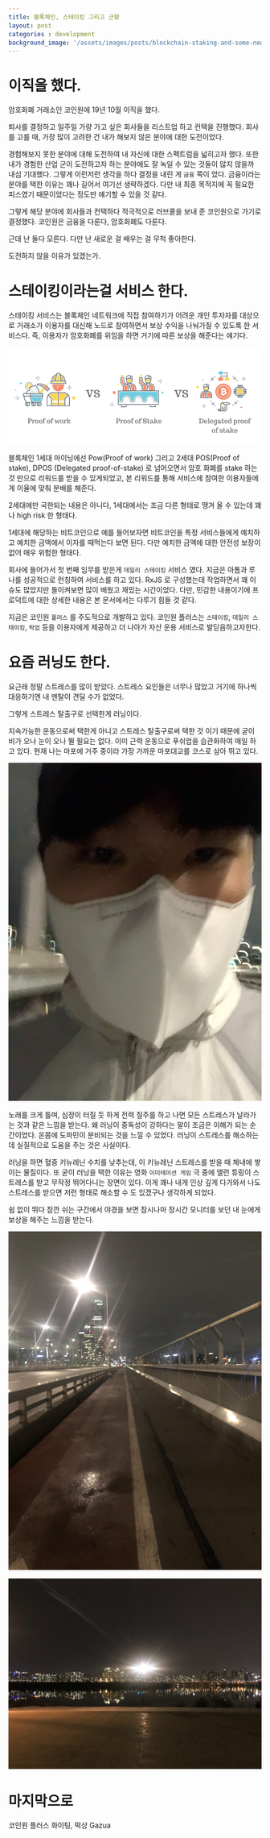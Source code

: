 ```yaml
---
title: 블록체인, 스테이킹 그리고 근황
layout: post
categories : development
background_image: '/assets/images/posts/blockchain-staking-and-some-news/POW-POS-DPOS.png'
---
```


# 이직을 했다.

암호화폐 거래소인 코인원에 19년 10월 이직을 했다.

퇴사를 결정하고 일주일 가량 가고 싶은 회사들을 리스트업 하고 컨택을 진행했다.
회사를 고를 때, 가장 많이 고려한 건 내가 해보지 않은 분야에 대한 도전이었다.

경험해보지 못한 분야에 대해 도전하여 내 자신에 대한 스펙트럼을 넓히고자 했다.
또한 내가 경험한 산업 군이 도전하고자 하는 분야에도 잘 녹일 수 있는 것들이 많지 않을까 내심 기대했다.
그렇게 이런저런 생각을 하다 결정을 내린 게 `금융` 쪽이 었다.
금융이라는 분야를 택한 이유는 꽤나 길어서 여기선 생략하겠다. 다만 내 최종 목적지에 꼭 필요한 피스였기 때문이었다는 정도만 얘기할 수 있을 것 같다.

그렇게 해당 분야에 회사들과 컨택하다 적극적으로 러브콜을 보내 준 코인원으로 가기로 결정했다. 
코인원은 금융을 다룬다, 암호화폐도 다룬다.

근데 난 둘다 모른다.
다만 난 새로운 걸 배우는 걸 무척 좋아한다.

도전하지 않을 이유가 있겠는가.

# 스테이킹이라는걸 서비스 한다.

스테이킹 서비스는 블록체인 네트워크에 직접 참여하기가 어려운 개인 투자자를 대상으로 거래소가 이용자를 대신해 노드로 참여하면서 보상 수익을 나눠가질 수 있도록 한 서비스다.
즉, 이용자가 암호화폐를 위임을 하면 거기에 따른 보상을 해준다는 얘기다.

![](/assets/images/posts/blockchain-staking-and-some-news/POW-POS-DPOS.png)

블록체인 1세대 마이닝에선 Pow(Proof of work) 그리고 2세대 POS(Proof of stake), DPOS (Delegated proof-of-stake) 로 넘어오면서 암호 화폐를 stake 하는 것 만으로 리워드를 받을 수 있게되었고, 본 리워드를 통해 서비스에 참여한 이용자들에게 이율에 맞춰 분배를 해준다.

2세대에만 국한되는 내용은 아니다, 1세대에서는 조금 다른 형태로 땡겨 올 수 있는데 꽤나 high risk 한 형태다.

1세대에 해당하는 비트코인으로 예를 들어보자면 비트코인을 특정 서비스들에게 예치하고 예치한 금액에서 이자를 때먹는다 보면 된다.
다만 예치한 금액에 대한 안전성 보장이 없어 매우 위험한 형태다. 

회사에 들어가서 첫 번째 임무를 받은게 `데일리 스테이킹` 서비스 였다.
지금은 아톰과 루나를 성공적으로 런칭하여 서비스를 하고 있다. RxJS 로 구성했는데 작업하면서 꽤 이슈도 많았지만 돌이켜보면 많이 배웠고 재밌는 시간이었다.
다만, 민감한 내용이기에 프로덕트에 대한 상세한 내용은 본 문서에서는 다루기 힘들 것 같다.

지금은 코인원 `플러스` 를 주도적으로 개발하고 있다.
코인원 플러스는 `스테이킹`, `데일리 스테이킹`, `락업` 등을 이용자에게 제공하고 더 나아가 자산 운용 서비스로 발딛음하고자한다.

# 요즘 러닝도 한다.

요근래 정말 스트레스를 많이 받았다.
스트레스 요인들은 너무나 많았고 거기에 하나씩 대응하기엔 내 멘탈이 견딜 수가 없었다.

그렇게 스트레스 탈출구로 선택한게 러닝이다.

지속가능한 운동으로써 택한게 아니고 스트레스 탈출구로써 택한 것 이기 때문에 굳이 비가 오나 눈이 오나 뛸 필요는 없다. 이미 근력 운동으로 푸쉬업을 습관화하여 매일 하고 있다. 현재 나는 마포에 거주 중이라 가장 가까운 마포대교를 코스로 삼아 뛰고 있다.

![](/assets/images/posts/blockchain-staking-and-some-news/Image-from-iOS.jpg)

노래를 크게 틀며, 심장이 터질 듯 하게 전력 질주를 하고 나면 모든 스트레스가 날라가는 것과 같은 느낌을 받는다.
왜 러닝이 중독성이 강하다는 말이 조금은 이해가 되는 순간이었다. 온몸에 도파민이 분비되는 것을 느낄 수 있었다.
러닝이 스트레스를 해소하는데 실질적으로 도움을 주는 것은 사실이다.

러닝을 하면 혈중 키뉴레닌 수치를 낮추는데, 이 키뉴레닌 스트레스를 받을 때 체내에 쌓이는 물질이다.
또 굳이 러닝을 택한 이유는 영화 `이미테이션 게임` 극 중에 앨런 튜링이 스트레스를 받고 무작정 뛰어다니는 장면이 있다.
이게 꽤나 내게 인상 깊게 다가와서 나도 스트레스를 받으면 저런 형태로 해소할 수 도 있겠구나 생각하게 되었다.

쉼 없이 뛰다 잠깐 쉬는 구간에서 야경을 보면 잠시나마 장시간 모니터를 보던 내 눈에게 보상을 해주는 느낌을 받는다.

![](/assets/images/posts/blockchain-staking-and-some-news/Image-from-iOS-1.jpg)

![](/assets/images/posts/blockchain-staking-and-some-news/Image-from-iOS-2.jpg)

# 마지막으로

코인원 플러스 화이팅, 떡상 Gazua